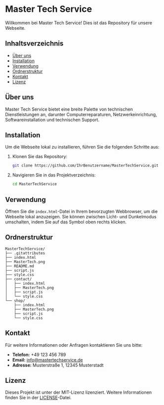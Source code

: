 # Master Tech Service

Willkommen bei Master Tech Service! Dies ist das Repository für unsere Webseite.

## Inhaltsverzeichnis

- [Über uns](#über-uns)
- [Installation](#installation)
- [Verwendung](#verwendung)
- [Ordnerstruktur](#ordnerstruktur)
- [Kontakt](#kontakt)
- [Lizenz](#lizenz)

## Über uns

Master Tech Service bietet eine breite Palette von technischen Dienstleistungen an, darunter Computerreparaturen, Netzwerkeinrichtung, Softwareinstallation und technischen Support.

## Installation

Um die Webseite lokal zu installieren, führen Sie die folgenden Schritte aus:

1. Klonen Sie das Repository:
    ```sh
    git clone https://github.com/IhrBenutzername/MasterTechService.git
    ```
2. Navigieren Sie in das Projektverzeichnis:
    ```sh
    cd MasterTechService
    ```

## Verwendung

Öffnen Sie die `index.html`-Datei in Ihrem bevorzugten Webbrowser, um die Webseite lokal anzuzeigen. Sie können zwischen Licht- und Dunkelmodus umschalten, indem Sie auf das Symbol oben rechts klicken.

## Ordnerstruktur

```plaintext
MasterTechService/
├── .gitattributes
├── index.html
├── MasterTech.png
├── README.md
├── script.js
├── style.css
├── contact/
│   ├── index.html
│   ├── MasterTech.png
│   ├── script.js
│   └── style.css
└── shop/
    ├── index.html
    ├── MasterTech.png
    ├── script.js
    └── style.css
```

## Kontakt

Für weitere Informationen oder Anfragen kontaktieren Sie uns bitte:

- **Telefon:** +49 123 456 789
- **Email:** info@mastertechservice.de
- **Adresse:** Musterstraße 1, 12345 Musterstadt

## Lizenz

Dieses Projekt ist unter der MIT-Lizenz lizenziert. Weitere Informationen finden Sie in der [LICENSE](LICENSE)-Datei.